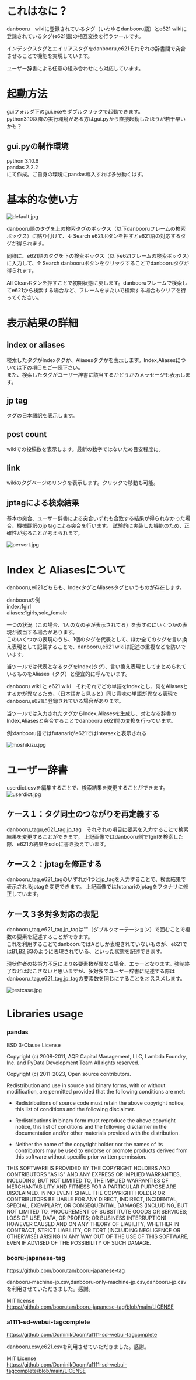 # これはなに？
danbooru　wikiに登録されているタグ（いわゆるdanbooru語）とe621 wikiに登録されているタグ(e621語)の相互変換を行うツールです。

インデックスタグとエイリアスタグをdanbooru,e621それぞれの辞書間で突合させることで機能を実現しています。

ユーザー辞書による任意の組み合わせにも対応しています。

# 起動方法
guiフォルダ下のgui.exeをダブルクリックで起動できます。  
python3.10以降の実行環境がある方はgui.pyから直接起動したほうが若干早いかも？

## gui.pyの制作環境
python 3.10.6  
pandas 2.2.2  
にて作成。ご自身の環境にpandas導入すれば多分動くはず。

# 基本的な使い方
![default.jpg](screenshot%2Fdefault.jpg)

danbooru語のタグを上の検索タグのボックス（以下danbooruフレームの検索ボックス）に貼り付けて、↓ Search e621ボタンを押すとe621語の対応するタグが得られます。

同様に、e621語のタグを下の検索ボックス（以下e621フレームの検索ボックス）に入力して、↑ Search danbooruボタンをクリックすることでdanbooruタグが得られます。

All Clearボタンを押すことで初期状態に戻します。danbooruフレームで検索してe621から検索する場合など、フレームをまたいで検索する場合もクリアを行ってください。

# 表示結果の詳細
## index or aliases
検索したタグがIndexタグか、Aliasesタグかを表示します。Index,Aliasesについては下の項目をご一読下さい。  
また、検索したタグがユーザー辞書に該当するかどうかのメッセージも表示します。

## jp tag
タグの日本語訳を表示します。

## post count
wikiでの投稿数を表示します。最新の数字ではないため目安程度に。

## link
wikiのタグページのリンクを表示します。クリックで移動も可能。

## jptagによる検索結果
基本の突合、ユーザー辞書による突合いずれも合致する結果が得られなかった場合、機械翻訳のjp tagによる突合を行います。
試験的に実装した機能のため、正確性が劣ることが考えられます。

![pervert.jpg](screenshot%2Fpervert.jpg)

# Index と Aliasesについて
danbooru,e621どちらも、IndexタグとAliasesタグというものが存在します。

danbooruの例  
index:1girl  
aliases:1girls,sole_female  

一つの状況（この場合、1人の女の子が表示されてる）を表すのにいくつかの表現が該当する場合があります。  
このいくつかの表現のうち、1個のタグを代表として、ほか全てのタグを言い換え表現として記載することで、danbooru,e621 wikiは記述の重複などを防いでいます。

当ツールでは代表となるタグをIndex(タグ)、言い換え表現としてまとめられているものをAliases（タグ）と便宜的に呼んでいます。

danbooru wiki と e621 wiki　それぞれでどの単語をIndexとし、何をAliasesとするかが異なるため、（日本語から見ると）同じ意味の単語が異なる表現でdanbooru,e621に登録されている場合があります。

当ツールでは入力されたタグからIndex,Aliasesを生成し、対となる辞書のIndex,Aliasesと突合することでdanbooru e621間の変換を行っています。

例:danbooru語ではfutanariがe621ではintersexと表示される

![moshikizu.jpg](screenshot%2Fmoshikizu.jpg)


# ユーザー辞書
userdict.csvを編集することで、検索結果を変更することができます。
![userdict.jpg](screenshot%2Fuserdict.jpg)
## ケース１：タグ同士のつながりを再定義する
danbooru_tagu,e621_tag,jp_tag　それぞれの項目に要素を入力することで検索結果を変更することができます。
上記画像ではdanbooru側で1girlを検索した際、e621の結果をsoloに書き換えています。

## ケース２：jptagを修正する
danbooru_tag,e621_tagのいずれか1つとjp_tagを入力することで、検索結果で表示されるjptagを変更できます。
上記画像ではfutanariのjptagをフタナリに修正しています。

## ケース３多対多対応の表記
danbooru_tag,e621_tag,jp_tagは""（ダブルクオーテーション）で囲むことで複数の要素を記述することができます。  
これを利用することでdanbooruではAとしか表現されていないものが、e621ではB1,B2,B3のように表現されている、といった状態を記述できます。

現状作者の技術力不足により各要素数が異なる場合、エラーとなります。強制終了などは起こさないと思いますが、多対多でユーザー辞書に記述する際はdanbooru_tag,e621_tag,jp_tagの要素数を同じにすることをオススメします。

![testcase.jpg](screenshot%2Ftestcase.jpg)

# Libraries usage
### pandas  
BSD 3-Clause License

Copyright (c) 2008-2011, AQR Capital Management, LLC, Lambda Foundry, Inc. and PyData Development Team
All rights reserved.

Copyright (c) 2011-2023, Open source contributors.

Redistribution and use in source and binary forms, with or without
modification, are permitted provided that the following conditions are met:

* Redistributions of source code must retain the above copyright notice, this
  list of conditions and the following disclaimer.

* Redistributions in binary form must reproduce the above copyright notice,
  this list of conditions and the following disclaimer in the documentation
  and/or other materials provided with the distribution.

* Neither the name of the copyright holder nor the names of its
  contributors may be used to endorse or promote products derived from
  this software without specific prior written permission.

THIS SOFTWARE IS PROVIDED BY THE COPYRIGHT HOLDERS AND CONTRIBUTORS "AS IS"
AND ANY EXPRESS OR IMPLIED WARRANTIES, INCLUDING, BUT NOT LIMITED TO, THE
IMPLIED WARRANTIES OF MERCHANTABILITY AND FITNESS FOR A PARTICULAR PURPOSE ARE
DISCLAIMED. IN NO EVENT SHALL THE COPYRIGHT HOLDER OR CONTRIBUTORS BE LIABLE
FOR ANY DIRECT, INDIRECT, INCIDENTAL, SPECIAL, EXEMPLARY, OR CONSEQUENTIAL
DAMAGES (INCLUDING, BUT NOT LIMITED TO, PROCUREMENT OF SUBSTITUTE GOODS OR
SERVICES; LOSS OF USE, DATA, OR PROFITS; OR BUSINESS INTERRUPTION) HOWEVER
CAUSED AND ON ANY THEORY OF LIABILITY, WHETHER IN CONTRACT, STRICT LIABILITY,
OR TORT (INCLUDING NEGLIGENCE OR OTHERWISE) ARISING IN ANY WAY OUT OF THE USE
OF THIS SOFTWARE, EVEN IF ADVISED OF THE POSSIBILITY OF SUCH DAMAGE.

### booru-japanese-tag  
https://github.com/boorutan/booru-japanese-tag  

danbooru-machine-jp.csv,danbooru-only-machine-jp.csv,danbooru-jp.csvを利用させていただきました。感謝。

MIT license  
https://github.com/boorutan/booru-japanese-tag/blob/main/LICENSE

### a1111-sd-webui-tagcomplete  

https://github.com/DominikDoom/a1111-sd-webui-tagcomplete

danbooru.csv,e621.csvを利用させていただきました。感謝。  

MIT License  
https://github.com/DominikDoom/a1111-sd-webui-tagcomplete/blob/main/LICENSE

